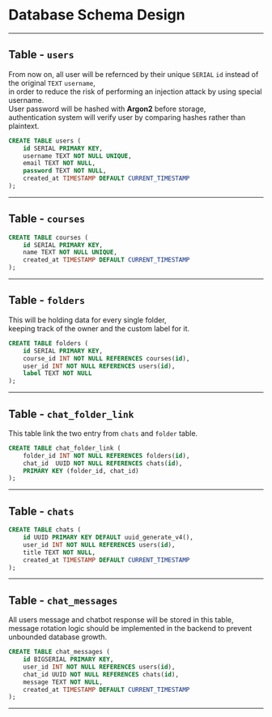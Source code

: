 # Database Schema Design

---

## Table - `users`
 
From now on, all user will be refernced by their unique `SERIAL` `id` instead of the original `TEXT` `username`,  
in order to reduce the risk of performing an injection attack by using special username.  
User password will be hashed with **Argon2** before storage,  
authentication system will verify user by comparing hashes rather than plaintext.  

```sql
CREATE TABLE users (
    id SERIAL PRIMARY KEY,
    username TEXT NOT NULL UNIQUE,
    email TEXT NOT NULL,
    password TEXT NOT NULL,
    created_at TIMESTAMP DEFAULT CURRENT_TIMESTAMP
);
```

---

## Table - `courses`

```sql
CREATE TABLE courses (
    id SERIAL PRIMARY KEY,
    name TEXT NOT NULL UNIQUE,
    created_at TIMESTAMP DEFAULT CURRENT_TIMESTAMP
);
```

---

## Table - `folders`

This will be holding data for every single folder,  
keeping track of the owner and the custom label for it.  

```sql
CREATE TABLE folders (
    id SERIAL PRIMARY KEY,
    course_id INT NOT NULL REFERENCES courses(id),
    user_id INT NOT NULL REFERENCES users(id),
    label TEXT NOT NULL
);
```

---

## Table - `chat_folder_link`

This table link the two entry from `chats` and `folder` table.

```sql
CREATE TABLE chat_folder_link (
    folder_id INT NOT NULL REFERENCES folders(id),
    chat_id  UUID NOT NULL REFERENCES chats(id),
    PRIMARY KEY (folder_id, chat_id)
);
```

---

## Table - `chats`

```sql
CREATE TABLE chats (
    id UUID PRIMARY KEY DEFAULT uuid_generate_v4(),
    user_id INT NOT NULL REFERENCES users(id),
    title TEXT NOT NULL,
    created_at TIMESTAMP DEFAULT CURRENT_TIMESTAMP
);
```

---

## Table - `chat_messages`

All users message and chatbot response will be stored in this table,  
message rotation logic should be implemented in the backend to prevent unbounded database growth.

```sql
CREATE TABLE chat_messages (
    id BIGSERIAL PRIMARY KEY,
    user_id INT NOT NULL REFERENCES users(id),
    chat_id UUID NOT NULL REFERENCES chats(id),
    message TEXT NOT NULL,
    created_at TIMESTAMP DEFAULT CURRENT_TIMESTAMP
);
```

---
